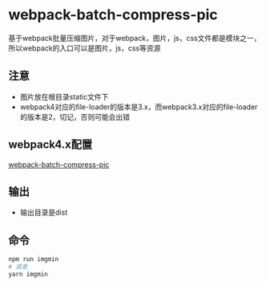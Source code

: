 # webpack-batch-compress-pic
基于webpack批量压缩图片，对于webpack，图片，js，css文件都是模块之一，所以webpack的入口可以是图片，js，css等资源

## 注意
+ 图片放在根目录static文件下
+ webpack4对应的file-loader的版本是3.x，而webpack3.x对应的file-loader的版本是2，切记，否则可能会出错

## webpack4.x配置
[webpack-batch-compress-pic](https://github.com/zdmission/webpack-batch-compress-pic)

## 输出
+ 输出目录是dist

## 命令
```bash
npm run imgmin
# 或者
yarn imgmin
```
